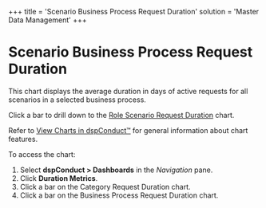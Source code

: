 +++
title = 'Scenario Business Process Request Duration'
solution = 'Master Data Management'
+++

# Scenario Business Process Request Duration

This chart displays the average duration in days of active requests for
all scenarios in a selected business process.

Click a bar to drill down to the [Role Scenario Request
Duration](Role_Scenario_Request_Duration) chart.

Refer to [View Charts in dspConduct™](../Use_Cases/View_Charts) for
general information about chart features.

To access the chart:

1.  Select **dspConduct \> Dashboards** in the *Navigation* pane.
2.  Click **Duration Metrics**.
3.  Click a bar on the Category Request Duration chart.
4.  Click a bar on the Business Process Request Duration chart.
